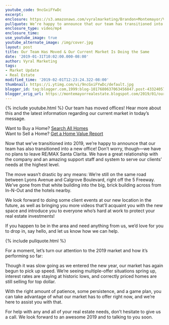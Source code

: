 ```yaml
---
youtube_code: 9ncGxiFYwDc
excerpt:
enclosure: https://s3.amazonaws.com/vyralmarketing/Brandon+Montemayor/Videos/Santa+Clarita+Valley+Real+Estate+-+Our+Team+Has+Moved+%26+Our+Current+Market+Is+Doing+the+Same.mp4
pullquote: We’re happy to announce that our team has transitioned into a new office!
enclosure_type: video/mp4
enclosure_time:
use_youtube_image: true
youtube_alternate_image: /img/cover.jpg
layout: post
title: Our Team Has Moved & Our Current Market Is Doing the Same
date: '2019-01-31T10:02:00.000-08:00'
author: Vyral Marketing
tags:
- Market Update
- Real Estate
modified_time: '2019-02-01T12:23:24.322-08:00'
thumbnail: https://i.ytimg.com/vi/9ncGxiFYwDc/default.jpg
blogger_id: tag:blogger.com,1999:blog-1017680637063456847.post-4332405705912579088
blogger_orig_url: https://montemayorrealestate.blogspot.com/2019/01/our-team-has-moved-our-current-market.html
---
```

{% include youtube.html %}
Our team has moved offices! Hear more about this and the
latest information regarding our current market in today’s message.

<div class="post-cta">
Want to Buy a Home? <a href="http://myscvhomefinder.com/search#?q_limit=36&q_prioritize=agents.0.id=F207098400%7Coffice.id=FF7000252&mlsId=347&status=1%7C3&q_sort=createdAt-&q_offset=0" target="_blank">Search All Homes</a><br>
Want to Sell a Home? <a href="http://myscvhomefinder.com/home_value" target="_blank">Get a Home Value Report</a>
</div>

Now that we’ve transitioned into 2019, we’re happy to announce that our team has also transitioned into a new office! Don’t worry, though—we have no plans to leave RE/MAX Santa Clarita. We have a great relationship with the company and an amazing support staff and system to serve our clients’ needs at the highest level.

The move wasn’t drastic by any means: We’re still on the same road between Lyons Avenue and Calgrove Boulevard, right off the 5 Freeway. We’ve gone from that white building into the big, brick building across from In-N-Out and the hotels nearby.

We look forward to doing some client events at our new location in the future, as well as bringing you more videos that’ll acquaint you with the new space and introduce you to everyone who’s hard at work to protect your real estate investments!

If you happen to be in the area and need anything from us, we’d love for you to drop in, say hello, and let us know how we can help.

{% include pullquote.html %}

For a moment, let’s turn our attention to the 2019 market and how it’s performing so far:

Though it was slow going as we entered the new year, our market has again begun to pick up speed. We’re seeing multiple-offer situations spring up, interest rates are staying at historic lows, and correctly priced homes are still selling for top dollar.

With the right amount of patience, some persistence, and a game plan, you can take advantage of what our market has to offer right now, and we’re here to assist you with that.

For help with any and all of your real estate needs, don’t hesitate to give us a call. We look forward to an awesome 2019 and to talking to you soon.
